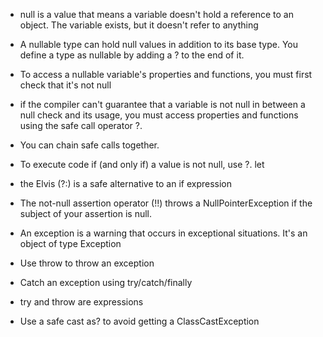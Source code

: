 * null is a value that means a variable doesn't hold a reference to an object. The variable exists, but it doesn't refer to anything

* A nullable type can hold null values in addition to its base type. You define a type as nullable by adding a ? to the end of it.

* To access a nullable variable's properties and functions, you must first check that it's not null

* if the compiler can't guarantee that a variable is not null in between a null check and its usage, you must access properties and functions using the safe call operator ?.

* You can chain safe calls together. 

* To execute code if (and only if) a value is not null, use ?. let

* the Elvis (?:) is a safe alternative to an if expression

* The not-null assertion operator (!!) throws a NullPointerException if the subject of your assertion is null.

* An exception is a warning that occurs in exceptional situations. It's an object of type Exception

* Use throw to throw an exception

* Catch an exception using try/catch/finally

* try and throw are expressions

* Use a safe cast as? to avoid getting a ClassCastException
